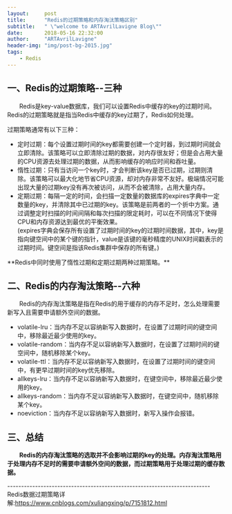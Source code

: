 ```yaml
---
layout:     post
title:      "Redis的过期策略和内存淘汰策略区别"
subtitle:   " \"welcome to ARTAvrilLavigne Blog\""
date:       2018-05-16 22:32:00
author:     "ARTAvrilLavigne"
header-img: "img/post-bg-2015.jpg"
tags:
    - Redis
---
```

## 一、Redis的过期策略--三种<br>
<p>　　Redis是key-value数据库，我们可以设置Redis中缓存的key的过期时间。Redis的过期策略就是指当Redis中缓存的key过期了，Redis如何处理。</p>
<p>过期策略通常有以下三种：</p>
<ul>
<li>定时过期：每个设置过期时间的key都需要创建一个定时器，到过期时间就会立即清除。该策略可以立即清除过期的数据，对内存很友好；但是会占用大量的CPU资源去处理过期的数据，从而影响缓存的响应时间和吞吐量。</li>
<li>惰性过期：只有当访问一个key时，才会判断该key是否已过期，过期则清除。该策略可以最大化地节省CPU资源，却对内存非常不友好。极端情况可能出现大量的过期key没有再次被访问，从而不会被清除，占用大量内存。</li>
<li>定期过期：每隔一定的时间，会扫描一定数量的数据库的expires字典中一定数量的key，并清除其中已过期的key。该策略是前两者的一个折中方案。通过调整定时扫描的时间间隔和每次扫描的限定耗时，可以在不同情况下使得CPU和内存资源达到最优的平衡效果。<br>
(expires字典会保存所有设置了过期时间的key的过期时间数据，其中，key是指向键空间中的某个键的指针，value是该键的毫秒精度的UNIX时间戳表示的过期时间。键空间是指该Redis集群中保存的所有键。)</li>
</ul>  
**Redis中同时使用了惰性过期和定期过期两种过期策略。**

## 二、Redis的内存淘汰策略--六种<br>  
<p>　　Redis的内存淘汰策略是指在Redis的用于缓存的内存不足时，怎么处理需要新写入且需要申请额外空间的数据。</p>
<ul>
<li>volatile-lru：当内存不足以容纳新写入数据时，在设置了过期时间的键空间中，移除最近最少使用的key。</li>
<li>volatile-random：当内存不足以容纳新写入数据时，在设置了过期时间的键空间中，随机移除某个key。</li>
<li>volatile-ttl：当内存不足以容纳新写入数据时，在设置了过期时间的键空间中，有更早过期时间的key优先移除。</li>
<li>allkeys-lru：当内存不足以容纳新写入数据时，在键空间中，移除最近最少使用的key。</li>
<li>allkeys-random：当内存不足以容纳新写入数据时，在键空间中，随机移除某个key。</li>
<li>noeviction：当内存不足以容纳新写入数据时，新写入操作会报错。</li>
</ul>

## 三、总结<br>
　　**Redis的内存淘汰策略的选取并不会影响过期的key的处理。内存淘汰策略用于处理内存不足时的需要申请额外空间的数据，而过期策略用于处理过期的缓存数据。**


-------------------------------------------------------------------------<br>
Redis数据过期策略详解:https://www.cnblogs.com/xuliangxing/p/7151812.html


